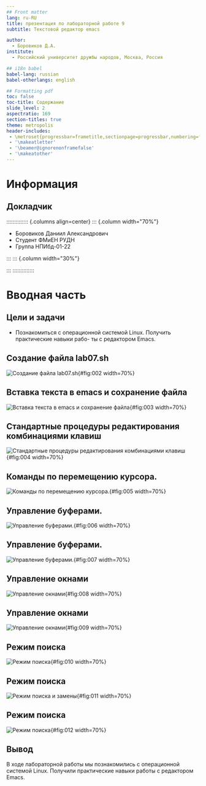 ```yaml
---
## Front matter
lang: ru-RU
title: презентация по лабораторной работе 9
subtitle: Текстовой редактор emacs

author:
  - Боровиков Д.А.
institute:
  - Российский университет дружбы народов, Москва, Россия

## i18n babel
babel-lang: russian
babel-otherlangs: english

## Formatting pdf
toc: false
toc-title: Содержание
slide_level: 2
aspectratio: 169
section-titles: true
theme: metropolis
header-includes:
 - \metroset{progressbar=frametitle,sectionpage=progressbar,numbering=fraction}
 - '\makeatletter'
 - '\beamer@ignorenonframefalse'
 - '\makeatother'
---
```


# Информация

## Докладчик

:::::::::::::: {.columns align=center}
::: {.column width="70%"}

  * Боровиков Даниил Александрович
  * Студент ФМиЕН РУДН
  * Группа НПИбд-01-22

:::
::: {.column width="30%"}

:::
::::::::::::::

# Вводная часть

## Цели и задачи

- Познакомиться с операционной системой Linux. Получить практические навыки рабо-
ты с редактором Emacs.

## Создание файла lab07.sh

![Создание файла lab07.sh](2.png){#fig:002 width=70%}

## Вставка текста в emacs и сохранение файла

![Вставка текста в emacs и сохранение файла](3.png){#fig:003 width=70%}

## Стандартные процедуры редактирования комбинациями клавиш

![Стандартные процедуры редактирования комбинациями клавиш](4.png){#fig:004 width=70%}

## Команды по перемещению курсора.

![Команды по перемещению курсора.](5.png){#fig:005 width=70%}

## Управление буферами.

![Управление буферами.](6.png){#fig:006 width=70%}

## Управление буферами.

![Управление буферами.](7.png){#fig:007 width=70%}

## Управление окнами

![Управление окнами](8.png){#fig:008 width=70%}

## Управление окнами

![Управление окнами](9.png){#fig:009 width=70%}

## Режим поиска

![Режим поиска](10.png){#fig:010 width=70%}

## Режим поиска

![Режим поиска и замены](11.png){#fig:011 width=70%}

## Режим поиска

![Режим поиска](12.png){#fig:012 width=70%}

## Вывод

В ходе лабораторной работы мы познакомились с операционной системой Linux. Получили практические навыки работы с редактором Emacs.

